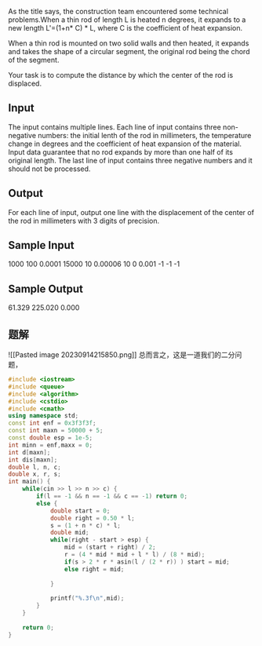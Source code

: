 As the title says, the construction team encountered some technical problems.When a thin rod of length L is heated n degrees, it expands to a new length L'=(1+n* C) * L, where C is the coefficient of heat expansion.  

When a thin rod is mounted on two solid walls and then heated, it expands and takes the shape of a circular segment, the original rod being the chord of the segment.  
  
Your task is to compute the distance by which the center of the rod is displaced.  

## Input

The input contains multiple lines. Each line of input contains three non-negative numbers: the initial lenth of the rod in millimeters, the temperature change in degrees and the coefficient of heat expansion of the material. Input data guarantee that no rod expands by more than one half of its original length. The last line of input contains three negative numbers and it should not be processed.

## Output

For each line of input, output one line with the displacement of the center of the rod in millimeters with 3 digits of precision.  

## Sample Input

1000 100 0.0001
15000 10 0.00006
10 0 0.001
-1 -1 -1

## Sample Output

61.329
225.020
0.000

## 题解
![[Pasted image 20230914215850.png]]
总而言之，这是一道我们的二分问题，

```cpp
#include <iostream>
#include <queue>
#include <algorithm>
#include <cstdio>
#include <cmath>
using namespace std;
const int enf = 0x3f3f3f;
const int maxn = 50000 + 5;
const double esp = 1e-5;
int minn = enf,maxx = 0;
int d[maxn];
int dis[maxn];
double l, n, c;
double x, r, s;
int main() {
    while(cin >> l >> n >> c) {
        if(l == -1 && n == -1 && c == -1) return 0;
        else {
            double start = 0;
            double right = 0.50 * l;
            s = (1 + n * c) * l;
            double mid;
            while(right - start > esp) {
                mid = (start + right) / 2;
                r = (4 * mid * mid + l * l) / (8 * mid);
                if(s > 2 * r * asin(l / (2 * r)) ) start = mid;
                else right = mid;
 
            }
 
            printf("%.3f\n",mid);
        }
    }
    
    return 0;
}
```
